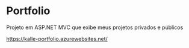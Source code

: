 # Portfolio
Projeto em ASP.NET MVC que exibe meus projetos privados e públicos

https://kalle-portfolio.azurewebsites.net/
